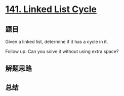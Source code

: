 # [141. Linked List Cycle](https://leetcode.com/problems/linked-list-cycle/)

## 题目

        
Given a linked list, determine if it has a cycle in it.



Follow up:
Can you solve it without using extra space?

      

## 解题思路


## 总结


